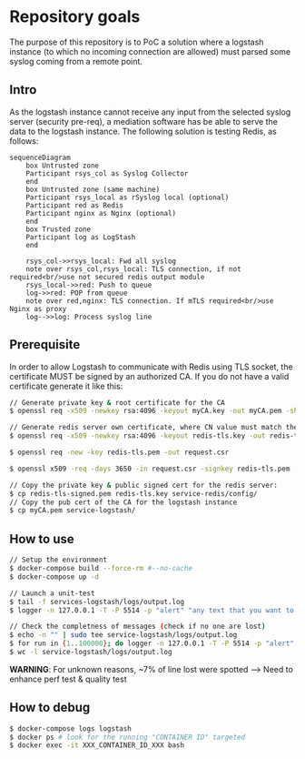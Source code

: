 # Repository goals
The purpose of this repository is to PoC a solution where a logstash instance (to which no incoming connection are allowed) must parsed some syslog coming from a remote point.
## Intro
As the logstash instance cannot receive any input from the selected syslog server (security pre-req), a mediation software has be able to serve the data to the logstash instance. The following solution is testing Redis, as follows:
```mermaid
sequenceDiagram
    box Untrusted zone
    Participant rsys_col as Syslog Collector
    end
    box Untrusted zone (same machine)
    Participant rsys_local as rSyslog local (optional)
    Participant red as Redis
    Participant nginx as Nginx (optional)
    end
    box Trusted zone
    Participant log as LogStash
    end
    
    rsys_col->>rsys_local: Fwd all syslog
    note over rsys_col,rsys_local: TLS connection, if not required<br/>use not secured redis output module
    rsys_local->>red: Push to queue
    log->>red: POP from queue
    note over red,nginx: TLS connection. If mTLS required<br/>use Nginx as proxy
    log-->>log: Process syslog line
```
## Prerequisite
In order to allow Logstash to communicate with Redis using TLS socket, the certificate MUST be signed by an authorized CA.
If you do not have a valid certificate generate it like this:
```bash
// Generate private key & root certificate for the CA
$ openssl req -x509 -newkey rsa:4096 -keyout myCA.key -out myCA.pem -sha256 -days 3650 -nodes -subj "/C=FR/ST=IDF/L=Paris/O=PoC/OU=Team/CN=myCA"

// Generate redis server own certificate, where CN value must match the FQDN of the redis address
$ openssl req -x509 -newkey rsa:4096 -keyout redis-tls.key -out redis-tls.pem -sha256 -days 3650 -nodes -subj "/C=FR/ST=IDF/L=Paris/O=PoC/OU=Team/CN=redis-col"

$ openssl req -new -key redis-tls.pem -out request.csr

$ openssl x509 -req -days 3650 -in request.csr -signkey redis-tls.pem -extfile extensions.txt -out redis-tls-signed.pem

// Copy the private key & public signed cert for the redis server:
$ cp redis-tls-signed.pem redis-tls.key service-redis/config/
// Copy the pub cert of the CA for the logstash instance
$ cp myCA.pem service-logstash/

```
## How to use
```bash
// Setup the environment
$ docker-compose build --force-rm #--no-cache
$ docker-compose up -d

// Launch a unit-test
$ tail -f services-logstash/logs/output.log
$ logger -n 127.0.0.1 -T -P 5514 -p "alert" "any text that you want to match and send over the syslog then redis then logtstah for printing"

// Check the completness of messages (check if no one are lost)
$ echo -n "" | sudo tee service-logstash/logs/output.log
$ for run in {1..100000}; do logger -n 127.0.0.1 -T -P 5514 -p "alert" "any text that you want to match and send over the syslog then redis then logtstah for printing"; done
$ wc -l service-logstash/logs/output.log
```
__WARNING__: For unknown reasons, ~7% of line lost were spotted
--> Need to enhance perf test & quality test

## How to debug
```bash
$ docker-compose logs logstash
$ docker ps # look for the running "CONTAINER ID" targeted
$ docker exec -it XXX_CONTAINER_ID_XXX bash
```

